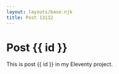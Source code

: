 ```yaml
---
layout: layouts/base.njk
title: Post 13112
---
```


# Post {{ id }}

This is post {{ id }} in my Eleventy project.

